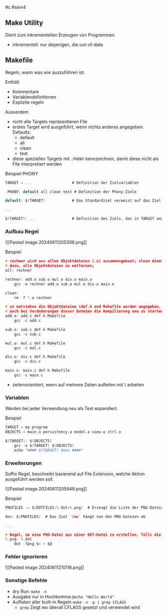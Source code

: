 #c #sem4 
## Make Utility
Dient zum inkrementellen Erzeugen von Programmen.
- inkrementell: nur diejenigen, die out-of-date

## Makefile
Regeln, wann was wie auszuführen ist.

Enthält
- Kommentare
- Variablendefinitionen
- Explizite regeln

Ausserdem
- nicht alle Targets repräsentieren File
- erstes Target wird ausgeführt, wenn nichts anderes angegeben. Defaults:
	- default
	- all
	- clean
	- test
- diese speziellen Targets mit `.PHONY` kennzeichnen, damit diese nicht als File interpretiert werden

Beispiel PHONY
```c
TARGET = ...                  # Definition der Zielvariablen

.PHONY: default all clean test # Definition der Phony-Ziele

default: $(TARGET)            # Das Standardziel verweist auf das Ziel, das in TARGET definiert ist

...

$(TARGET): ...                # Definition des Ziels, das in TARGET angegeben ist
```

### Aufbau Regel
![[Pasted image 20240611205306.png]]

Beispiel
```c
# rechner wird aus allen Objektdateien (.o) zusammengebaut; clean dient
# dazu, alle Objektdateien zu entfernen;
all: rechner

rechner: add.o sub.o mul.o div.o main.o
    gcc -o rechner add.o sub.o mul.o div.o main.o

clean:
    rm -f *.o rechner

# so entstehen die Objektdateien (def.h und Makefile werden angegeben, um
# auch bei Veränderungen dieser Dateien die Kompilierung neu zu starten)
add.o: add.c def.h Makefile
    gcc -c add.c

sub.o: sub.c def.h Makefile
    gcc -c sub.c

mul.o: mul.c def.h Makefile
    gcc -c mul.c

div.o: div.c def.h Makefile
    gcc -c div.c

main.o: main.c def.h Makefile
    gcc -c main.c
```

- zeilenorientiert, wenn auf mehrere Zeilen aufteilen mit \ arbeiten
### Variablen
Werden bei jeder Verwendung neu als Text expandiert.

Beispiel
```c
TARGET = my-program
OBJECTS = main.o persistency.o model.o view.o ctrl.o

$(TARGET): $(OBJECTS)
	gcc -o $(TARGET) $(OBJECTS)
	echo "#### $(TARGET) done ####"
```
### Erweiterungen
Suffix Regel, beschreibt basierend auf File Extension, welche Aktion ausgeführt werden soll.

![[Pasted image 20240611205949.png]]

Beispiel
```c
PNGFILES := $(DOTFILES:%.dot=%.png)  # Erzeugt die Liste der PNG-Dateien aus der Liste der DOT-Dateien

doc: $(PNGFILES)  # Das Ziel 'doc' hängt von den PNG-Dateien ab

...

# Regel, um eine PNG-Datei aus einer DOT-Datei zu erstellen, falls die PNG-Datei veraltet ist
%.png: %.dot
    dot -Tpng $< > $@
```
### Fehler ignorieren
![[Pasted image 20240611210116.png]]
### Sonstige Befehle
- dry Run: `make -n`
- Ausgabe nur in Hochkomma `@echo "Hello World"`
- Auflisten aller built-in Regeln `make -n -p | grep CFLAGS`
	- `grep` Zeigt wo überall CFLAGS gesetzt und verwendet wird